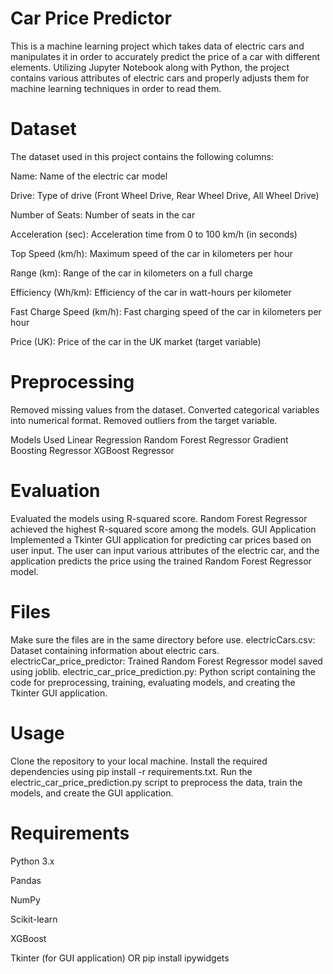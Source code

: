 # Car Price Predictor

This is a machine learning project which takes data of electric cars and manipulates it in order to accurately predict the price of a car with different elements.
Utilizing Jupyter Notebook along with Python, the project contains various attributes of electric cars and properly adjusts them for machine learning techniques in order to read them.

# Dataset
The dataset used in this project contains the following columns:

Name: Name of the electric car model

Drive: Type of drive (Front Wheel Drive, Rear Wheel Drive, All Wheel Drive)

Number of Seats: Number of seats in the car

Acceleration (sec): Acceleration time from 0 to 100 km/h (in seconds)

Top Speed (km/h): Maximum speed of the car in kilometers per hour

Range (km): Range of the car in kilometers on a full charge

Efficiency (Wh/km): Efficiency of the car in watt-hours per kilometer

Fast Charge Speed (km/h): Fast charging speed of the car in kilometers per hour

Price (UK): Price of the car in the UK market (target variable)

# Preprocessing
Removed missing values from the dataset.
Converted categorical variables into numerical format.
Removed outliers from the target variable.

Models Used
Linear Regression
Random Forest Regressor
Gradient Boosting Regressor
XGBoost Regressor

# Evaluation
Evaluated the models using R-squared score.
Random Forest Regressor achieved the highest R-squared score among the models.
GUI Application
Implemented a Tkinter GUI application for predicting car prices based on user input.
The user can input various attributes of the electric car, and the application predicts the price using the trained Random Forest Regressor model.

# Files
Make sure the files are in the same directory before use.
electricCars.csv: Dataset containing information about electric cars.
electricCar_price_predictor: Trained Random Forest Regressor model saved using joblib.
electric_car_price_prediction.py: Python script containing the code for preprocessing, training, evaluating models, and creating the Tkinter GUI application.

# Usage
Clone the repository to your local machine.
Install the required dependencies using pip install -r requirements.txt.
Run the electric_car_price_prediction.py script to preprocess the data, train the models, and create the GUI application.

# Requirements
Python 3.x

Pandas

NumPy

Scikit-learn

XGBoost

Tkinter (for GUI application) OR pip install ipywidgets
